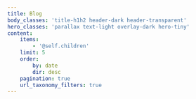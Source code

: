 ```yaml
---
title: Blog
body_classes: 'title-h1h2 header-dark header-transparent'
hero_classes: 'parallax text-light overlay-dark hero-tiny'
content:
    items:
        - '@self.children'
    limit: 5
    order:
        by: date
        dir: desc
    pagination: true
    url_taxonomy_filters: true
---
```


